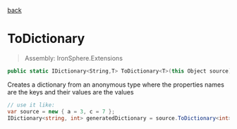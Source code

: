 ﻿

[back](/IronSphere.Extensions/types/AnonymousObjectExtension)

# ToDictionary

> Assembly: IronSphere.Extensions

```csharp
public static IDictionary<String,T> ToDictionary<T>(this Object source);
```

Creates a dictionary from an anonymous type where the properties names are the keys and their values are the values

```csharp
// use it like:
var source = new { a = 3, c = 7 };
IDictionary<string, int> generatedDictionary = source.ToDictionary<int>();
``` 